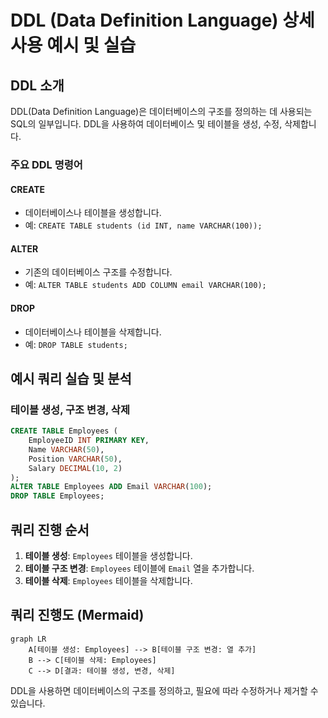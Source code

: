 
# DDL (Data Definition Language) 상세 사용 예시 및 실습

## DDL 소개

DDL(Data Definition Language)은 데이터베이스의 구조를 정의하는 데 사용되는 SQL의 일부입니다. DDL을 사용하여 데이터베이스 및 테이블을 생성, 수정, 삭제합니다.

### 주요 DDL 명령어

#### CREATE
- 데이터베이스나 테이블을 생성합니다.
- 예: `CREATE TABLE students (id INT, name VARCHAR(100));`

#### ALTER
- 기존의 데이터베이스 구조를 수정합니다.
- 예: `ALTER TABLE students ADD COLUMN email VARCHAR(100);`

#### DROP
- 데이터베이스나 테이블을 삭제합니다.
- 예: `DROP TABLE students;`

## 예시 쿼리 실습 및 분석

### 테이블 생성, 구조 변경, 삭제
```sql
CREATE TABLE Employees (
    EmployeeID INT PRIMARY KEY,
    Name VARCHAR(50),
    Position VARCHAR(50),
    Salary DECIMAL(10, 2)
);
ALTER TABLE Employees ADD Email VARCHAR(100);
DROP TABLE Employees;
```

## 쿼리 진행 순서

1. **테이블 생성**: `Employees` 테이블을 생성합니다.
2. **테이블 구조 변경**: `Employees` 테이블에 `Email` 열을 추가합니다.
3. **테이블 삭제**: `Employees` 테이블을 삭제합니다.

## 쿼리 진행도 (Mermaid)

```mermaid
graph LR
    A[테이블 생성: Employees] --> B[테이블 구조 변경: 열 추가]
    B --> C[테이블 삭제: Employees]
    C --> D[결과: 테이블 생성, 변경, 삭제]
```

DDL을 사용하면 데이터베이스의 구조를 정의하고, 필요에 따라 수정하거나 제거할 수 있습니다.
